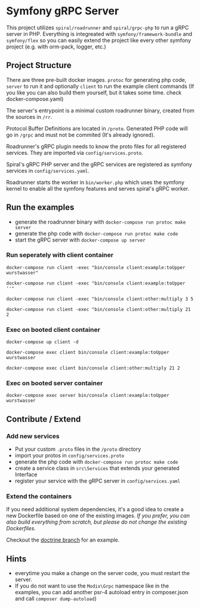 # Symfony gRPC Server

This project utilizes `spiral/roadrunner` and `spiral/grpc-php` to run a gRPC server in PHP.
Everything is integreated with `symfony/framework-bundle` and `symfony/flex` so you can easily extend the project like every other symfony project (e.g. with orm-pack, logger, etc.)

## Project Structure

There are three pre-built docker images. `protoc` for generating php code, `server` to run it and optionally `client` to run the example client commands (If you like you can also build them yourself, but it takes some time. check docker-compose.yaml)

The server's entrypoint is a minimal custom roadrunner binary, created from the sources in `/rr`.

Protocol Buffer Definitions are located in `/proto`. Generated PHP code will go in `/grpc` and must not be commited (It's already ignored).

Roadrunner's gRPC plugin needs to know the proto files for all registered services. They are imported via `config/services.proto`.

Spiral's gRPC PHP server and the gRPC services are registered as symfony services in `config/services.yaml`.

Roadrunner starts the worker in `bin/worker.php` which uses the symfony kernel to enable all the symfony features and serves spiral's gRPC worker.


## Run the examples
* generate the roadrunner binary with `docker-compose run protoc make server`
* generate the php code with `docker-compose run protoc make code`
* start the gRPC server with `docker-compose up server`

### Run seperately with client container
`docker-compose run client -exec "bin/console client:example:toUpper wurstwasser"`

`docker-compose run client -exec "bin/console client:example:toUpper ''"`

`docker-compose run client -exec "bin/console client:other:multiply 3 5`

`docker-compose run client -exec "bin/console client:other:multiply 21 2`

### Exec on booted client container
`docker-compose up client -d`

`docker-compose exec client bin/console client:example:toUpper wurstwasser`

`docker-compose exec client bin/console client:other:multiply 21 2`

### Exec on booted server container
`docker-compose exec server bin/console client:example:toUpper wurstwasser`

## Contribute / Extend

### Add new services

* Put your custom `.proto` files in the `/proto` directory
* import your protos in `config/services.proto`
* generate the php code with `docker-compose run protoc make code`
* create a service class in `src\Services` that extends your generated Interface
* register your service with the gRPC server in `config/services.yaml`

### Extend the containers

If you need additional system dependencies, it's a good idea to create a new Dockerfile based on one of the existing images. *If you prefer, you can also build everything from scratch, but please do not change the existing Dockerfiles.*

Checkout the [doctrine branch](https://github.com/Modix/symfony-grpc-server/tree/doctrine) for an example.

## Hints

* everytime you make a change on the server code, you must restart the server.
* If you do not want to use the `Modix\Grpc` namespace like in the examples, you can add another psr-4 autoload entry in composer.json and call `composer dump-autoload`)
